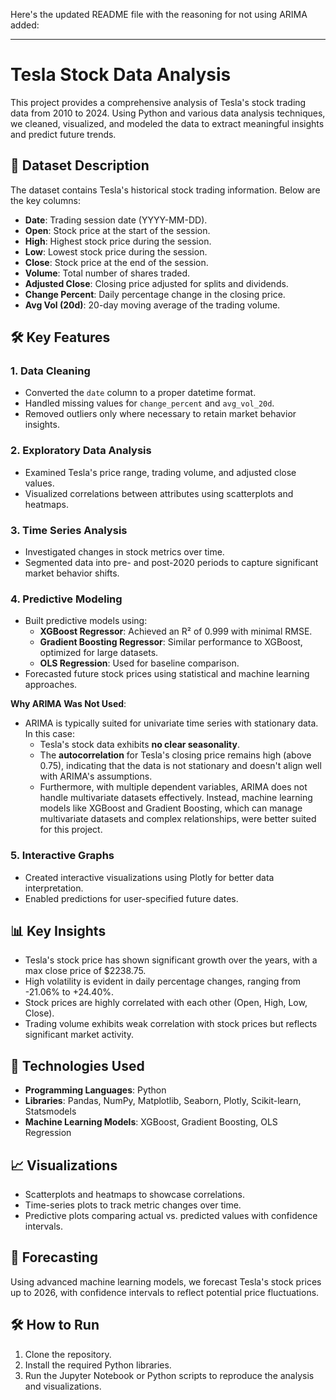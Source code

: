 Here's the updated README file with the reasoning for not using ARIMA added:

---

# Tesla Stock Data Analysis

This project provides a comprehensive analysis of Tesla's stock trading data from 2010 to 2024. Using Python and various data analysis techniques, we cleaned, visualized, and modeled the data to extract meaningful insights and predict future trends.

## 📁 Dataset Description

The dataset contains Tesla's historical stock trading information. Below are the key columns:

- **Date**: Trading session date (YYYY-MM-DD).
- **Open**: Stock price at the start of the session.
- **High**: Highest stock price during the session.
- **Low**: Lowest stock price during the session.
- **Close**: Stock price at the end of the session.
- **Volume**: Total number of shares traded.
- **Adjusted Close**: Closing price adjusted for splits and dividends.
- **Change Percent**: Daily percentage change in the closing price.
- **Avg Vol (20d)**: 20-day moving average of the trading volume.

## 🛠️ Key Features

### 1. **Data Cleaning**
- Converted the `date` column to a proper datetime format.
- Handled missing values for `change_percent` and `avg_vol_20d`.
- Removed outliers only where necessary to retain market behavior insights.

### 2. **Exploratory Data Analysis**
- Examined Tesla's price range, trading volume, and adjusted close values.
- Visualized correlations between attributes using scatterplots and heatmaps.

### 3. **Time Series Analysis**
- Investigated changes in stock metrics over time.
- Segmented data into pre- and post-2020 periods to capture significant market behavior shifts.

### 4. **Predictive Modeling**
- Built predictive models using:
  - **XGBoost Regressor**: Achieved an R² of 0.999 with minimal RMSE.
  - **Gradient Boosting Regressor**: Similar performance to XGBoost, optimized for large datasets.
  - **OLS Regression**: Used for baseline comparison.
- Forecasted future stock prices using statistical and machine learning approaches.

**Why ARIMA Was Not Used**:
- ARIMA is typically suited for univariate time series with stationary data. In this case:
  - Tesla's stock data exhibits **no clear seasonality**.
  - The **autocorrelation** for Tesla's closing price remains high (above 0.75), indicating that the data is not stationary and doesn't align well with ARIMA's assumptions.
  - Furthermore, with multiple dependent variables, ARIMA does not handle multivariate datasets effectively. Instead, machine learning models like XGBoost and Gradient Boosting, which can manage multivariate datasets and complex relationships, were better suited for this project.

### 5. **Interactive Graphs**
- Created interactive visualizations using Plotly for better data interpretation.
- Enabled predictions for user-specified future dates.

## 📊 Key Insights

- Tesla's stock price has shown significant growth over the years, with a max close price of $2238.75.
- High volatility is evident in daily percentage changes, ranging from -21.06% to +24.40%.
- Stock prices are highly correlated with each other (Open, High, Low, Close).
- Trading volume exhibits weak correlation with stock prices but reflects significant market activity.

## 🚀 Technologies Used

- **Programming Languages**: Python
- **Libraries**: Pandas, NumPy, Matplotlib, Seaborn, Plotly, Scikit-learn, Statsmodels
- **Machine Learning Models**: XGBoost, Gradient Boosting, OLS Regression

## 📈 Visualizations

- Scatterplots and heatmaps to showcase correlations.
- Time-series plots to track metric changes over time.
- Predictive plots comparing actual vs. predicted values with confidence intervals.

## 🔮 Forecasting

Using advanced machine learning models, we forecast Tesla's stock prices up to 2026, with confidence intervals to reflect potential price fluctuations.

## 🛠️ How to Run

1. Clone the repository.
2. Install the required Python libraries.
3. Run the Jupyter Notebook or Python scripts to reproduce the analysis and visualizations.


